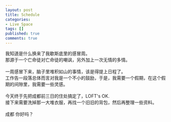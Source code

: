 ```yaml
---
layout: post
title: Schedule
categories:
- Live Space
tags: []
published: true
comments: true
---
```

<p><div>我知道是什么换来了我歇斯底里的感冒周。<br />那源于一个亡命徒对亡命徒的嘲讽，另外加上一次无情的多情。<br /><br /></div>
<div>一周感冒下来，脑子里堆积如山的事情，该是得提上日程了。<br />工作告一段落总体而言对我是一个不小的鼓励，于是，我需要一个假期，在这个假期的间隙里，我需要一些灵感。<br /><br /></div>
<div>今天终于先把成都前三日的住处搞定了，LOFT's OK.<br />接下来需要洗掉那一大堆衣服，再找一个旧旧的背包，然后再整理一些资料。<br /><br /></div>
<div>成都 你好吗？</div></p>
